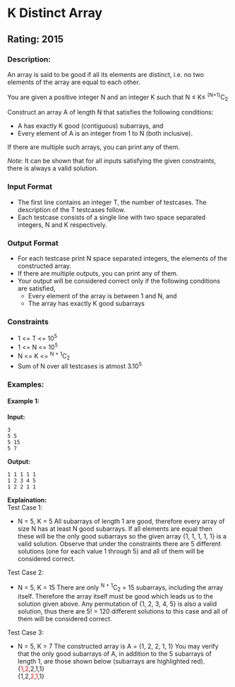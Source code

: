 # K Distinct Array
## Rating: 2015
### Description:
An array is said to be good if all its elements are distinct, i.e. no two elements of the array are equal to each other.

You are given a positive integer N and an integer K such that N ≤ K≤ <sup>(N+1)</sup>C<sub>2</sub>

Construct an array A of length N that satisfies the following conditions:
- A has exactly K good (contiguous) subarrays, and 
- Every element of A is an integer from 1 to N (both inclusive). 

If there are multiple such arrays, you can print any of them. 

*Note:* It can be shown that for all inputs satisfying the given constraints, there is always a valid solution. 

### Input Format 
- The first line contains an integer T, the number of testcases. The description of the T testcases follow. 
- Each testcase consists of a single line with two space separated integers, N and K respectively. 

### Output Format 
- For each testcase print N space separated integers, the elements of the constructed array. 
- If there are multiple outputs, you can print any of them. 
- Your output will be considered correct only if the following conditions are satisfied, 
    - Every element of the array is between 1 and N, and 
    - The array has exactly K good subarrays

### Constraints 
- 1 <= T <= 10<sup>5</sup> 
- 1 <= N <= 10<sup>5</sup> 
- N <= K <= <sup>N + 1</sup>C<sub>2</sub>
- Sum of N over all testcases is atmost 3.10<sup>5</sup>

### Examples:
#### Example 1:
**Input:**
```
3
5 5
5 15
5 7
```
**Output:**
```
1 1 1 1 1
1 2 3 4 5
1 2 2 1 1
```
**Explaination:**  
Test Case 1:
- N = 5, K = 5 All subarrays of length 1 are good, therefore every array of size N has at least N good subarrays. If all elements are equal then these will be the only good subarrays so the given array {1, 1, 1, 1, 1} is a valid solution. Observe that under the constraints there are 5 different solutions (one for each value 1 through 5) and all of them will be considered correct.

Test Case 2:
- N = 5, K = 15 There are only <sup>N + 1</sup>C<sub>2</sub> = 15 subarrays, including the array itself. Therefore the array itself must be good which leads us to the solution given above. Any permutation of {1, 2, 3, 4, 5} is also a valid solution, thus there are 5! = 120 different solutions to this case and all of them will be considered correct. 

Test Case 3: 
- N = 5, K = 7 The constructed array is A = {1, 2, 2, 1, 1} You may verify that the only good subarrays of A, in addition to the 5 subarrays of length 1, are those shown below (subarrays are highlighted red).   
{<span style="color:red">1</span>,<span style="color:red">2</span>,2,1,1}   
{1,2,<span style="color:red">2</span>,<span style="color:red">1</span>,1}